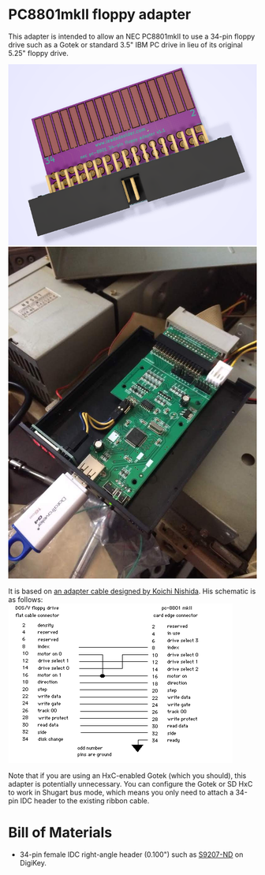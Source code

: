 # PC8801mkII floppy adapter
This adapter is intended to allow an NEC PC8801mkII to use a 34-pin floppy drive such as a Gotek or standard 3.5" IBM PC drive in lieu of its original 5.25" floppy drive.

![Rendered concept image](render.png)
![Installed in computer](installed.jpg)

It is based on [an adapter cable designed by Koichi Nishida](http://tulip-house.ddo.jp/DIGITAL/FD88/index.html). His schematic is as follows:
![converter cable schematic](schematic.png)

Note that if you are using an HxC-enabled Gotek (which you should), this adapter is potentially unnecessary. You can configure the Gotek or SD HxC to work in Shugart bus mode, which means you only need to attach a 34-pin IDC header to the existing ribbon cable.

# Bill of Materials
 * 34-pin female IDC right-angle header (0.100") such as [S9207-ND](https://www.digikey.ca/product-detail/en/sullins-connector-solutions/SFH11-PBPC-D17-RA-BK/S9207-ND/1990100) on DigiKey.
